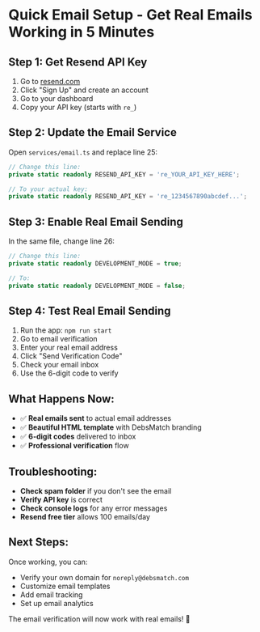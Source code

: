 # Quick Email Setup - Get Real Emails Working in 5 Minutes

## Step 1: Get Resend API Key
1. Go to [resend.com](https://resend.com)
2. Click "Sign Up" and create an account
3. Go to your dashboard
4. Copy your API key (starts with `re_`)

## Step 2: Update the Email Service
Open `services/email.ts` and replace line 25:

```typescript
// Change this line:
private static readonly RESEND_API_KEY = 're_YOUR_API_KEY_HERE';

// To your actual key:
private static readonly RESEND_API_KEY = 're_1234567890abcdef...';
```

## Step 3: Enable Real Email Sending
In the same file, change line 26:

```typescript
// Change this line:
private static readonly DEVELOPMENT_MODE = true;

// To:
private static readonly DEVELOPMENT_MODE = false;
```

## Step 4: Test Real Email Sending
1. Run the app: `npm run start`
2. Go to email verification
3. Enter your real email address
4. Click "Send Verification Code"
5. Check your email inbox
6. Use the 6-digit code to verify

## What Happens Now:
- ✅ **Real emails sent** to actual email addresses
- ✅ **Beautiful HTML template** with DebsMatch branding
- ✅ **6-digit codes** delivered to inbox
- ✅ **Professional verification** flow

## Troubleshooting:
- **Check spam folder** if you don't see the email
- **Verify API key** is correct
- **Check console logs** for any error messages
- **Resend free tier** allows 100 emails/day

## Next Steps:
Once working, you can:
- Verify your own domain for `noreply@debsmatch.com`
- Customize email templates
- Add email tracking
- Set up email analytics

The email verification will now work with real emails! 🚀
